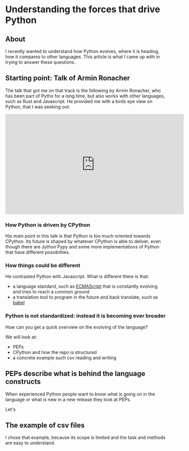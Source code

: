 # Understanding the forces that drive Python

## About
I recently wanted to understand how Python evolves, where it is heading, how it compares to other languages. This article is what I came up with in trying to answer these questions. 

## Starting point: Talk of Armin Ronacher
The talk that got me on that track is the following by Armin Ronacher, who has been part of Pytho for a long time, but also works with other languages, such as Rust and Javascript. He provided me with a birds eye view on Python, that I was seeking out:

<iframe width="560" height="315" src="https://www.youtube.com/embed/IeSu_odkI5I?rel=0" frameborder="0" allow="autoplay; encrypted-media" allowfullscreen>
</iframe>

### How Python is driven by CPython
His main point in this talk is that Python is too much oriented towards CPython. Its future is shaped by whatever CPython is able to deliver, even though there are Jython Pypy and some more implementations of Python that have different possibilties.

### How things could be different
He contrasted Python with Javascript. What is different there is that:
- a language standard, such as [ECMAScript](https://en.wikipedia.org/wiki/ECMAScript) that is constantly evolving and tries to reach a common ground
- a translation tool to program in the future and back translate, such as [babel](https://babeljs.io/)

### Python is not standardized: instead it is becoming ever broader

How can you get a quick overview on the evolving of the language?

We will look at:
- PEPs
- CPython and how the repo is structured
- a concrete example such csv reading and writing

## PEPs describe what is behind the language constructs
When experienced Python people want to know what is going on in the language or what is new in a new release they look at PEPs.

Let's

## The example of csv files
I chose that example, because its scope is limited and the task and methods are easy to understand.
